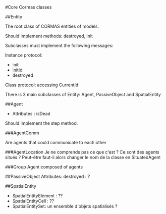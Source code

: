 #Core Cormas classes


##Entity

The root class of CORMAS entities of models.

Should implement methods: destroyed, init

Subclasses must implement the following messages:

Instance protocol:

- init
- initId
- destroyed

Class protocol:
	accessing
			CurrentId



There is 3 main subclasses of Entity: Agent, PassiveObject and SpatialEntity

##Agent

- Attributes : isDead

Should implement the step method.

###AgentComm

Are agents that could communicate to each other

###AgentLocation
Je ne comprends pas ce que c'est ? Ce sont des agents situés ? Peut-être faut-il alors changer le nom de la classe en SituatedAgent

###Group
Agent composed of agents

##PassiveObject
Attributes: destroyed : ?

##SpatialEntity

- SpatialEntityElement : ??
- SpatialEntityCell : ??
- SpatialEntitySet: un ensemble d'objets spatialisés ?


